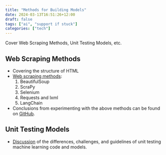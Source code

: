 ```yaml
---
title: "Methods for Building Models"
date: 2024-03-13T16:51:26+12:00
draft: false
tags: ["ai", "support if stuck"]
categories: ["tech"]
---
```


Cover Web Scraping Methods, Unit Testing Models, etc. 

<!--more-->

## Web Scraping Methods
- Covering the structure of HTML
- [Web scraping methods](https://www.comet.com/site/blog/top-5-web-scraping-methods-including-using-llms/):
    1. BeautifulSoup
    2. ScraPy
    3. Selenium
    4. Requests and lxml 
    5. LangChain
- Conclusions from experimenting with the above methods can be found on [GitHub](https://github.com/yiyangjessieyu/Machine-Learning/blob/main/web_scraping.ipynb).


## Unit Testing Models
- [Discussion](https://eugeneyan.com/writing/unit-testing-ml/) of the differences, challenges, and guidelines of unit testing machine learning code and models.